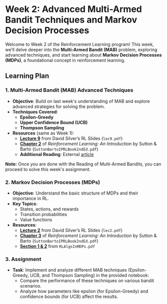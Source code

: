 # Week 2: Advanced Multi-Armed Bandit Techniques and Markov Decision Processes

Welcome to Week 2 of the Reinforcement Learning program! This week, we’ll delve deeper into the **Multi-Armed Bandit (MAB)** problem, exploring advanced techniques, and start learning about **Markov Decision Processes (MDPs)**, a foundational concept in reinforcement learning.

## Learning Plan

### 1. Multi-Armed Bandit (MAB) Advanced Techniques
- **Objective**: Build on last week's understanding of MAB and explore advanced strategies for solving the problem.
- **Techniques Covered**:
  - **Epsilon-Greedy**
  - **Upper Confidence Bound (UCB)**
  - **Thompson Sampling**
- **Resources** (same as Week 1):
  - **[Lecture 9](../Resources/David%20Silver%20Slides/lec9.pdf)** from David Silver’s RL Slides (`lec9.pdf`)
  - **[Chapter 2](../Resources/SuttonBartoIPRLBook2ndEd.pdf)** of *Reinforcement Learning: An Introduction* by Sutton & Barto (`SuttonBartoIPRLBook2ndEd.pdf`)
  - **Additional Reading**: External [article](https://lilianweng.github.io/posts/2018-01-23-multi-armed-bandit/)
 
**Note:** Once you are done with the Reading of Multi-Armed Bandits, you can proceed to solve this week's assignment.

### 2. Markov Decision Processes (MDPs)
- **Objective**: Understand the basic structure of MDPs and their importance in RL.
- **Key Topics**:
  - States, actions, and rewards
  - Transition probabilities
  - Value functions
- **Resources**:
  - **[Lecture 2](../Resources/David%20Silver%20Slides/lec2.pdf)** from David Silver’s RL Slides (`lec2.pdf`)
  - **[Chapter 3](../Resources/SuttonBartoIPRLBook2ndEd.pdf)** of *Reinforcement Learning: An Introduction* by Sutton & Barto (`SuttonBartoIPRLBook2ndEd.pdf`)
  - **[Section 1 & 2](../Resources/RLAlgsInMDPs.pdf)** from `RLAlgsInMDPs.pdf`

### 3. Assignment
- **Task**: Implement and analyze different MAB techniques (Epsilon-Greedy, UCB, and Thompson Sampling) in the provided notebook:
  - Compare the performance of these techniques on various bandit scenarios.
  - Analyze how parameters like epsilon (for Epsilon-Greedy) and confidence bounds (for UCB) affect the results.
